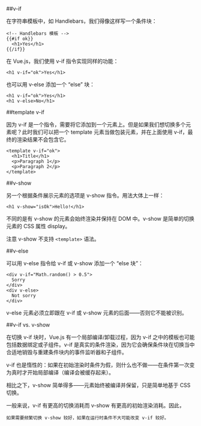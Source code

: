 ##v-if

在字符串模板中，如 Handlebars，我们得像这样写一个条件块：

    <!-- Handlebars 模板 -->
    {{#if ok}}
      <h1>Yes</h1>
    {{/if}}

在 Vue.js，我们使用 v-if 指令实现同样的功能：

    <h1 v-if="ok">Yes</h1>

也可以用 v-else 添加一个 “else” 块：

    <h1 v-if="ok">Yes</h1>
    <h1 v-else>No</h1>

##template v-if

因为 v-if 是一个指令，需要将它添加到一个元素上。但是如果我们想切换多个元素呢？此时我们可以把一个 template 元素当做包装元素，并在上面使用 v-if，最终的渲染结果不会包含它。

    <template v-if="ok">
      <h1>Title</h1>
      <p>Paragraph 1</p>
      <p>Paragraph 2</p>
    </template>

##v-show

另一个根据条件展示元素的选项是 v-show 指令。用法大体上一样：

    <h1 v-show="isOk">Hello!</h1>

不同的是有 v-show 的元素会始终渲染并保持在 DOM 中。v-show 是简单的切换元素的 CSS 属性 display。

注意 v-show 不支持 `<template>` 语法。

##v-else

可以用 v-else 指令给 v-if 或 v-show 添加一个 “else 块”：

    <div v-if="Math.random() > 0.5">
      Sorry
    </div>
    <div v-else>
      Not sorry
    </div>

v-else 元素必须立即跟在 v-if 或 v-show 元素的后面——否则它不能被识别。

##v-if vs. v-show

在切换 v-if 块时，Vue.js 有一个局部编译/卸载过程，因为 v-if 之中的模板也可能包括数据绑定或子组件。v-if 是真实的条件渲染，因为它会确保条件块在切换当中合适地销毁与重建条件块内的事件监听器和子组件。

v-if 也是惰性的：如果在初始渲染时条件为假，则什么也不做——在条件第一次变为真时才开始局部编译（编译会被缓存起来）。

相比之下，v-show 简单得多——元素始终被编译并保留，只是简单地基于 CSS 切换。

一般来说，v-if 有更高的切换消耗而 v-show 有更高的初始渲染消耗。因此，

    如果需要频繁切换 v-show 较好，如果在运行时条件不大可能改变 v-if 较好。